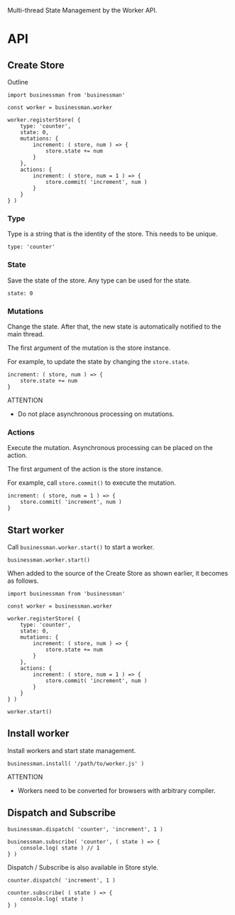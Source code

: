 Multi-thread State Management by the Worker API.

# API

## Create Store

Outline

```
import businessman from 'businessman'

const worker = businessman.worker

worker.registerStore( {
    type: 'counter',
    state: 0,
    mutations: {
        increment: ( store, num ) => {
            store.state += num
        }
    },
    actions: {
        increment: ( store, num = 1 ) => {
            store.commit( 'increment', num )
        }
    }
} )
```

### Type

Type is a string that is the identity of the store. This needs to be unique.

```
type: 'counter'
```

### State

Save the state of the store. Any type can be used for the state.

```
state: 0
```

### Mutations

Change the state. After that, the new state is automatically notified to the main thread.

The first argument of the mutation is the store instance.

For example, to update the state by changing the `store.state`.

```
increment: ( store, num ) => {
    store.state += num
}
```

ATTENTION
- Do not place asynchronous processing on mutations.

### Actions

Execute the mutation. Asynchronous processing can be placed on the action.

The first argument of the action is the store instance.

For example, call `store.commit()` to execute the mutation.

```
increment: ( store, num = 1 ) => {
    store.commit( 'increment', num )
}
```

## Start worker

Call `businessman.worker.start()` to start a worker.

```
businessman.worker.start()
```

When added to the source of the Create Store as shown earlier, it becomes as follows.

```
import businessman from 'businessman'

const worker = businessman.worker

worker.registerStore( {
    type: 'counter',
    state: 0,
    mutations: {
        increment: ( store, num ) => {
            store.state += num
        }
    },
    actions: {
        increment: ( store, num = 1 ) => {
            store.commit( 'increment', num )
        }
    }
} )

worker.start()
```

## Install worker

Install workers and start state management.

```
businessman.install( '/path/to/worker.js' )
```

ATTENTION
- Workers need to be converted for browsers with arbitrary compiler.

## Dispatch and Subscribe

```
businessman.dispatch( 'counter', 'increment', 1 )

businessman.subscribe( 'counter', ( state ) => {
    console.log( state ) // 1
} )
```

Dispatch / Subscribe is also available in Store style.

```
counter.dispatch( 'increment', 1 )

counter.subscribe( ( state ) => {
    console.log( state )
} )
```
